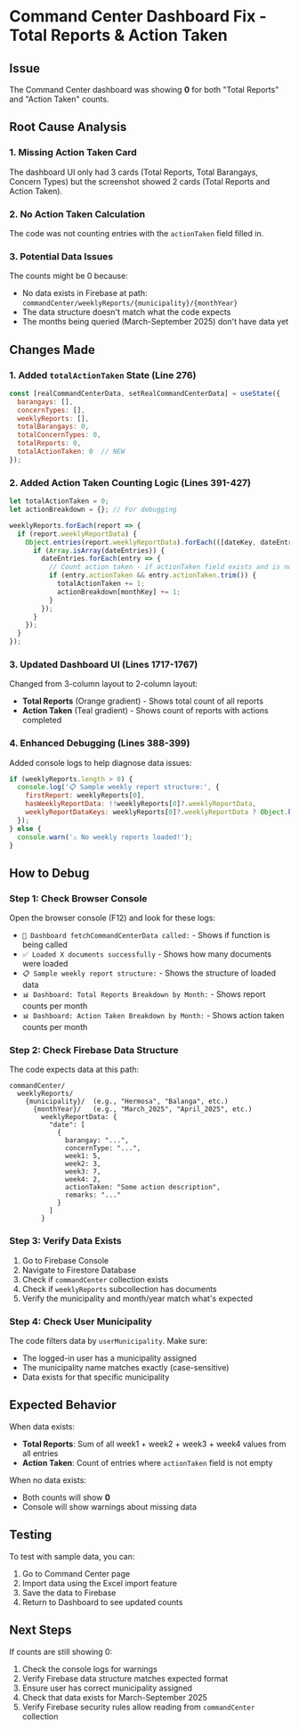 # Command Center Dashboard Fix - Total Reports & Action Taken

## Issue
The Command Center dashboard was showing **0** for both "Total Reports" and "Action Taken" counts.

## Root Cause Analysis

### 1. **Missing Action Taken Card**
The dashboard UI only had 3 cards (Total Reports, Total Barangays, Concern Types) but the screenshot showed 2 cards (Total Reports and Action Taken).

### 2. **No Action Taken Calculation**
The code was not counting entries with the `actionTaken` field filled in.

### 3. **Potential Data Issues**
The counts might be 0 because:
- No data exists in Firebase at path: `commandCenter/weeklyReports/{municipality}/{monthYear}`
- The data structure doesn't match what the code expects
- The months being queried (March-September 2025) don't have data yet

## Changes Made

### 1. Added `totalActionTaken` State (Line 276)
```javascript
const [realCommandCenterData, setRealCommandCenterData] = useState({
  barangays: [],
  concernTypes: [],
  weeklyReports: [],
  totalBarangays: 0,
  totalConcernTypes: 0,
  totalReports: 0,
  totalActionTaken: 0  // NEW
});
```

### 2. Added Action Taken Counting Logic (Lines 391-427)
```javascript
let totalActionTaken = 0;
let actionBreakdown = {}; // For debugging

weeklyReports.forEach(report => {
  if (report.weeklyReportData) {
    Object.entries(report.weeklyReportData).forEach(([dateKey, dateEntries]) => {
      if (Array.isArray(dateEntries)) {
        dateEntries.forEach(entry => {
          // Count action taken - if actionTaken field exists and is not empty
          if (entry.actionTaken && entry.actionTaken.trim()) {
            totalActionTaken += 1;
            actionBreakdown[monthKey] += 1;
          }
        });
      }
    });
  }
});
```

### 3. Updated Dashboard UI (Lines 1717-1767)
Changed from 3-column layout to 2-column layout:
- **Total Reports** (Orange gradient) - Shows total count of all reports
- **Action Taken** (Teal gradient) - Shows count of reports with actions completed

### 4. Enhanced Debugging (Lines 388-399)
Added console logs to help diagnose data issues:
```javascript
if (weeklyReports.length > 0) {
  console.log('📋 Sample weekly report structure:', {
    firstReport: weeklyReports[0],
    hasWeeklyReportData: !!weeklyReports[0]?.weeklyReportData,
    weeklyReportDataKeys: weeklyReports[0]?.weeklyReportData ? Object.keys(weeklyReports[0].weeklyReportData).slice(0, 3) : []
  });
} else {
  console.warn('⚠️ No weekly reports loaded!');
}
```

## How to Debug

### Step 1: Check Browser Console
Open the browser console (F12) and look for these logs:
- `🔄 Dashboard fetchCommandCenterData called:` - Shows if function is being called
- `✅ Loaded X documents successfully` - Shows how many documents were loaded
- `📋 Sample weekly report structure:` - Shows the structure of loaded data
- `📊 Dashboard: Total Reports Breakdown by Month:` - Shows report counts per month
- `📊 Dashboard: Action Taken Breakdown by Month:` - Shows action taken counts per month

### Step 2: Check Firebase Data Structure
The code expects data at this path:
```
commandCenter/
  weeklyReports/
    {municipality}/  (e.g., "Hermosa", "Balanga", etc.)
      {monthYear}/   (e.g., "March_2025", "April_2025", etc.)
        weeklyReportData: {
          "date": [
            {
              barangay: "...",
              concernType: "...",
              week1: 5,
              week2: 3,
              week3: 7,
              week4: 2,
              actionTaken: "Some action description",
              remarks: "..."
            }
          ]
        }
```

### Step 3: Verify Data Exists
1. Go to Firebase Console
2. Navigate to Firestore Database
3. Check if `commandCenter` collection exists
4. Check if `weeklyReports` subcollection has documents
5. Verify the municipality and month/year match what's expected

### Step 4: Check User Municipality
The code filters data by `userMunicipality`. Make sure:
- The logged-in user has a municipality assigned
- The municipality name matches exactly (case-sensitive)
- Data exists for that specific municipality

## Expected Behavior

When data exists:
- **Total Reports**: Sum of all week1 + week2 + week3 + week4 values from all entries
- **Action Taken**: Count of entries where `actionTaken` field is not empty

When no data exists:
- Both counts will show **0**
- Console will show warnings about missing data

## Testing

To test with sample data, you can:
1. Go to Command Center page
2. Import data using the Excel import feature
3. Save the data to Firebase
4. Return to Dashboard to see updated counts

## Next Steps

If counts are still showing 0:
1. Check the console logs for warnings
2. Verify Firebase data structure matches expected format
3. Ensure user has correct municipality assigned
4. Check that data exists for March-September 2025
5. Verify Firebase security rules allow reading from `commandCenter` collection
